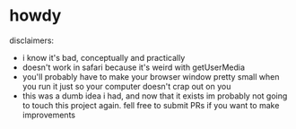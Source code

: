 # howdy

disclaimers:

- i know it's bad, conceptually and practically
- doesn't work in safari because it's weird with getUserMedia
- you'll probably have to make your browser window pretty small when you run it just so your computer doesn't crap out on you
- this was a dumb idea i had, and now that it exists im probably not going to touch this project again. fell free to submit PRs if you want to make improvements
